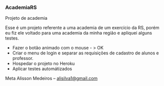 ### AcademiaRS

Projeto de academia

Esse é um projeto referente a uma academia de um exercício da RS, porém eu fiz ele voltado para uma academia da minha região e apliquei alguns testes. 

* Fazer o botão animado com o mouse - > OK
* Criar o menu de login e separar as requisições de cadastro de alunos e professor.
* Hospedar o projeto no Heroku
* Aplicar testes automátizados


Meta
Alisson Medeiros – alisilva1@gmail.com
